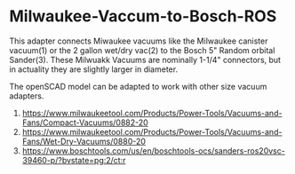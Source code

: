 # Milwaukee-Vaccum-to-Bosch-ROS
This adapter connects Miwaukee vacuums like the Milwaukee canister vacuum(1) or the 2 gallon wet/dry vac(2) to the Bosch 5" Random orbital Sander(3). These Milwuakk Vacuums are nominally 1-1/4" connectors, but in actuality they are slightly larger in diameter.

The openSCAD model can be adapted to work with other size vacuum adapters.

1) https://www.milwaukeetool.com/Products/Power-Tools/Vacuums-and-Fans/Compact-Vacuums/0882-20
2) https://www.milwaukeetool.com/Products/Power-Tools/Vacuums-and-Fans/Wet-Dry-Vacuums/0880-20
3) https://www.boschtools.com/us/en/boschtools-ocs/sanders-ros20vsc-39460-p/?bvstate=pg:2/ct:r
